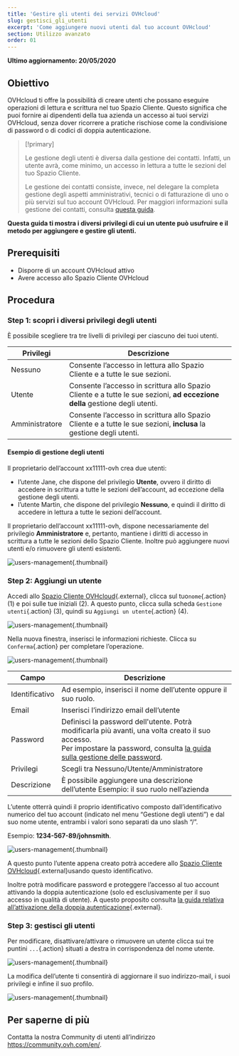 ```yaml
---
title: 'Gestire gli utenti dei servizi OVHcloud'
slug: gestisci_gli_utenti
excerpt: 'Come aggiungere nuovi utenti dal tuo account OVHcloud'
section: Utilizzo avanzato
order: 01
---
```


**Ultimo aggiornamento: 20/05/2020**

## Obiettivo

OVHcloud ti offre la possibilità di creare utenti che possano eseguire operazioni di lettura e scrittura nel tuo Spazio Cliente. Questo significa che puoi fornire ai dipendenti della tua azienda un accesso ai tuoi servizi OVHcloud, senza dover ricorrere a pratiche rischiose come la condivisione di password o di codici di doppia autenticazione.

> [!primary]
>
> Le gestione degli utenti è diversa dalla gestione dei contatti. Infatti, un utente avrà, come minimo, un accesso in lettura a tutte le sezioni del tuo Spazio Cliente.
>
> Le gestione dei contatti consiste, invece, nel delegare la completa gestione degli aspetti amministrativi, tecnici o di fatturazione di uno o più servizi sul tuo account OVHcloud. Per maggiori informazioni sulla gestione dei contatti, consulta [questa guida](https://docs.ovh.com/it/customer/gestisci_i_tuoi_contatti/).
>

**Questa guida ti mostra i diversi privilegi di cui un utente può usufruire e il metodo per aggiungere e gestire gli utenti.**

## Prerequisiti

- Disporre di un account OVHcloud attivo
- Avere accesso allo Spazio Cliente OVHcloud

## Procedura

### Step 1: scopri i diversi privilegi degli utenti

È possibile scegliere tra tre livelli di privilegi per ciascuno dei tuoi utenti.

| Privilegi | Descrizione |
|----------------|----------------------------------------------------------------------------------------------------------------------|
| Nessuno | Consente l’accesso in lettura allo Spazio Cliente e a tutte le sue sezioni. |
| Utente | Consente l’accesso in scrittura allo Spazio Cliente e a tutte le sue sezioni, **ad eccezione della** gestione degli utenti. |
| Amministratore | Consente l’accesso in scrittura allo Spazio Cliente e a tutte le sue sezioni, **inclusa** la gestione degli utenti. |

#### Esempio di gestione degli utenti

Il proprietario dell’account xx11111-ovh crea due utenti:

- l’utente Jane, che dispone del privilegio **Utente**, ovvero il diritto di accedere in scrittura a tutte le sezioni dell’account, ad eccezione della gestione degli utenti.
- l’utente Martin, che dispone del privilegio **Nessuno**, e quindi il diritto di accedere in lettura a tutte le sezioni dell’account.

Il proprietario dell’account xx11111-ovh, dispone necessariamente del privilegio **Amministratore** e, pertanto, mantiene i diritti di accesso in scrittura a tutte le sezioni dello Spazio Cliente. Inoltre può aggiungere nuovi utenti e/o rimuovere gli utenti esistenti.

![users-management](images/umv4.png){.thumbnail}

### Step 2: Aggiungi un utente

Accedi allo [Spazio Cliente OVHcloud](https://www.ovh.com/auth/?action=gotomanager&from=https://www.ovh.it/&ovhSubsidiary=it){.external}, clicca sul tuo`nome`{.action} (1) e poi sulle tue iniziali (2).
A questo punto, clicca sulla scheda `Gestione utenti`{.action} (3), quindi su `Aggiungi un utente`{.action} (4).

![users-management](images/hubusers.png){.thumbnail}

Nella nuova finestra, inserisci le informazioni richieste. Clicca su `Conferma`{.action} per completare l’operazione.

![users-management](images/usersmanagement2.png){.thumbnail}

| Campo | Descrizione |
|--------------|----------------------------------------------------------------------------------------------------------------------------------------------------------------------------------------------------------------------------------------------------------------------------------------------------------|
| Identificativo | Ad esempio, inserisci il nome dell’utente oppure il suo ruolo. |
| Email | Inserisci l’indirizzo email dell’utente |
| Password | Definisci la password dell'utente. Potrà modificarla più avanti, una volta creato il suo accesso. <br>Per impostare la password, consulta [la guida sulla gestione delle password](https://docs.ovh.com/it/customer/gestire-la-password/). |
| Privilegi | Scegli tra Nessuno/Utente/Amministratore |
| Descrizione | È possibile aggiungere una descrizione dell’utente Esempio: il suo ruolo nell’azienda |

L’utente otterrà quindi il proprio identificativo composto dall’identificativo numerico del tuo account (indicato nel menu “Gestione degli utenti”) e dal suo nome utente, entrambi i valori sono separati da uno slash “/”.

Esempio: **1234-567-89/johnsmith**.

![users-management](images/usersmanagement3.png){.thumbnail}

A questo punto l’utente appena creato potrà accedere allo [Spazio Cliente OVHcloud](https://www.ovh.com/auth/?action=gotomanager&from=https://www.ovh.it/&ovhSubsidiary=it){.external}usando questo identificativo. 

Inoltre potrà modificare password e proteggere l’accesso al tuo account attivando la doppia autenticazione (solo ed esclusivamente per il suo accesso in qualità di utente). A questo proposito consulta [la guida relativa all’attivazione della doppia autenticazione](https://docs.ovh.com/it/customer/proteggi_il_tuo_account_con_2FA/){.external}.

### Step 3: gestisci gli utenti

Per modificare, disattivare/attivare o rimuovere un utente clicca sui tre puntini `...`{.action} situati a destra in corrispondenza del nome utente.

![users-management](images/usersmanagement4.png){.thumbnail}

La modifica dell’utente ti consentirà di aggiornare il suo indirizzo-mail, i suoi privilegi e infine il suo profilo.

![users-management](images/usersmanagement6.png){.thumbnail}

## Per saperne di più

Contatta la nostra Community di utenti all’indirizzo <https://community.ovh.com/en/>.